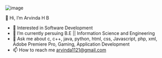 ![image](https://github.com/Arvindahb/Arvindahb/assets/133552080/c59b76de-7e37-4285-9b3f-3f9fe2d4c15b)

👋 Hi, I’m Arvinda H B
- 👀 Interested in Software Development
- 🌱 I’m currently persuing B.E || Information Science and Engineering
- 💬 Ask me about c, c++, java, python, html, css, Javascript, php, xml, Adobe Premiere Pro, Gaming, Application Development
- 📫 How to reach me arvinda1121@gmail.com


<!---
Arvindahb/Arvindahb is a ✨ special ✨ repository because its `README.md` (this file) appears on your GitHub profile.
You can click the Preview link to take a look at your changes.
--->
